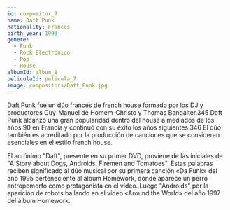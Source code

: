```yaml
---
id: compositor_7
name: Daft Punk
nationality: Frances
birth_year: 1993
genere:
  - Funk
  - Rock Electrónico
  - Pop
  - House
albumId: album_8
peliculaId: pelicula_7
image: compositors/Daft_Punk.jpg
---
```


Daft Punk fue un dúo francés de french house formado por los DJ y productores Guy-Manuel de Homem-Christo y Thomas Bangalter.3​4​5​ Daft Punk alcanzó una gran popularidad dentro del house a mediados de los años 90 en Francia y continuó con su éxito los años siguientes.3​4​6​ El dúo también es acreditado por la producción de canciones que se consideran esenciales en el estilo french house.

El acrónimo "Daft", presente en su primer DVD, proviene de las iniciales de "A Story about Dogs, Androids, Firemen and Tomatoes". Estas palabras reciben significado al dúo musical por su primera canción «Da Funk» del año 1995 perteneciente al álbum Homework, dónde aparece un perro antropomorfo como protagonista en el vídeo. Luego "Androids" por la aparición de robots bailando en el vídeo «Around the World» del año 1997 del álbum Homework.